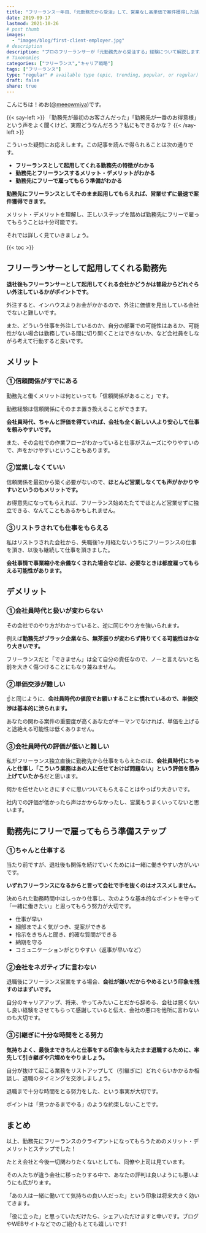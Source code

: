 ```yaml
---
title: "フリーランス一年目、「元勤務先から受注」して、営業なし高単価で案件獲得した話【副業｜独立】"
date: 2019-09-17
lastmod: 2021-10-26
# post thumb
images:
  - "images/blog/first-client-employer.jpg"
# description
description: "プロのフリーランサーが「元勤務先から受注する」経験について解説します。"
# Taxonomies
categories: ["フリーランス","キャリア戦略"]
tags: ["フリーランス"]
type: "regular" # available type (epic, trending, popular, or regular)
draft: false
share: true
---
```


こんにちは！めお(<a href="https://twitter.com/meeowmiya" target="_blank">@meeowmiya</a>)です。

{{< say-left >}}
「勤務先が最初のお客さんだった」「勤務先が一番のお得意様」という声をよく聞くけど、実際どうなんだろう？私にもできるかな？
{{< /say-left >}}

こういった疑問にお応えします。この記事を読んで得られることは次の通りです。


* **フリーランスとして起用してくれる勤務先の特徴がわかる**
* **勤務先とフリーランスするメリット・デメリットがわかる**
* **勤務先にフリーで雇ってもらう準備がわかる**

<span class="keiko-red">**勤務先にフリーランスとしてそのまま起用してもらえれば、営業せずに最速で案件獲得できます。**</span>

メリット・デメリットを理解し、正しいステップを踏めば勤務先にフリーで雇ってもらうことは十分可能です。

それでは詳しく見ていきましょう。

{{< toc >}}

## フリーランサーとして起用してくれる勤務先

<span class="keiko-red">**退社後もフリーランサーとして起用してくれる会社かどうかは普段からどれぐらい外注しているかがポイントです。**</span>

外注すると、インハウスよりお金がかかるので、外注に価値を見出している会社でないと難しいです。

また、どういう仕事を外注しているのか、自分の部署での可能性はあるか、可能性がない場合は勤務している間に切り開くことはできないか、など会社員をしながら考えて行動すると良いです。

## メリット

### ①信頼関係がすでにある

勤務先と働くメリットは何といっても「信頼関係があること」です。

勤務経験は信頼関係にそのまま置き換えることができます。

<span class="keiko-red">**会社員時代、ちゃんと評価を得ていれば、会社も全く新しい人より安心して仕事を頼みやすいです。**</span>

また、その会社での作業フローがわかっていると仕事がスムーズにやりやすいので、声をかけやすいということもあります。


### ②営業しなくていい

信頼関係を最初から築く必要がないので、<span class="keiko-red">**ほとんど営業しなくても声がかかりやすいというのもメリットです。**</span>

お得意先になってもらえれば、フリーランス始めたたてでほとんど営業せずに独立できる、なんてこともあるかもしれません。

### ③リストラされても仕事をもらえる

私はリストラされた会社から、失職後1ヶ月経たないうちにフリーランスの仕事を頂き、以後も継続して仕事を頂きました。

<span class="keiko-red">**会社事情で事業縮小を余儀なくされた場合などは、必要なときは都度雇ってもらえる可能性があります。**</span>

## デメリット

### ①会社員時代と扱いが変わらない

その会社でのやり方がわかっていると、逆に同じやり方を強いられます。

例えば<span class="keiko-red">**勤務先がブラック企業なら、無茶振りが変わらず降りてくる可能性はかなり大きいです。**</span>

フリーランスだと「できません」は全て自分の責任なので、ノーと言えないと名前を大きく傷つけることにもなり兼ねません。

### ②単価交渉が難しい

☝️と同じように、<span class="keiko-red">**会社員時代の値段でお願いすることに慣れているので、単価交渉は基本的に渋られます。**</span>

あなたの関わる案件の重要度が高くあなたがキーマンでなければ、単価を上げると途絶える可能性は低くありません。

### ③会社員時代の評価が低いと難しい

私がフリーランス独立直後に勤務先から仕事をもらえたのは、<span class="keiko-red">**会社員時代にちゃんと仕事し「こういう業務はあの人に任せておけば問題ない」という評価を積み上げていたから**</span>だと思います。

何かを任せたいときにすぐに思いついてもらえることはやっぱり大きいです。

社内での評価が低かったら声はかからなかったし、営業もうまくいってないと思います。

## 勤務先にフリーで雇ってもらう準備ステップ

### ①ちゃんと仕事する

当たり前ですが、退社後も関係を続けていくためには一緒に働きやすい方がいいです。

<span class="keiko-red">**いずれフリーランスになるからと言って会社で手を抜くのはオススメしません。**</span>

決められた勤務時間中はしっかり仕事し、次のような基本的なポイントを守って「一緒に働きたい」と思ってもらう努力が大切です。

* 仕事が早い
* 細部までよく気がつき、提案ができる
* 指示をきちんと聞き、的確な質問ができる
* 納期を守る
* コミュニケーションがとりやすい（返事が早いなど）

### ②会社をネガティブに言わない

退職後にフリーランス営業をする場合、<span class="keiko-red">**会社が嫌いだからやめるという印象を残すのはまずいです。**</span>

自分のキャリアアップ、将来、やってみたいことだから辞める、会社は悪くないし良い経験をさせてもらって感謝していると伝え、会社の悪口を他所に言わないのも大切です。

### ③引継ぎに十分な時間をとる努力

<span class="keiko-red">**気持ちよく、最後まできちんと仕事をする印象を与えたまま退職するために、率先して引き継ぎや穴埋めをやりましょう。**</span>

自分が抜けて起こる業務をリストアップして（引継ぎに）どれぐらいかかるか相談し、退職のタイミングを交渉しましょう。

退職まで十分な時間をとる努力をした、という事実が大切です。

ポイントは「見つかるまでやる」のような約束しないことです。

## まとめ

以上、勤務先にフリーランスのクライアントになってもらうためのメリット・デメリットとステップでした！

たとえ会社と今後一切関わりたくないとしても、同僚や上司は見ています。

その人たちが違う会社に移ったりする中で、あなたの評判は良いようにも悪いようにも広がります。

「あの人は一緒に働いてて気持ちの良い人だった」という印象は将来大きく効いてきます。

「役に立った」と思っていただけたら、シェアいただけますと幸いです。ブログやWEBサイトなどでのご紹介もとても嬉しいです!